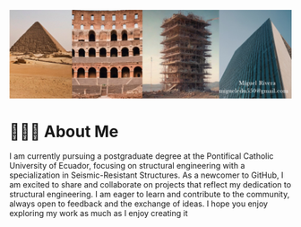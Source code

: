 ![Miguel Banner](https://github.com/MiguelRivera94/MiguelRivera94/blob/main/Collage.jpg)

# 👨🏻‍💻 About Me

I am currently pursuing a postgraduate degree at the Pontifical Catholic University of Ecuador, focusing on structural engineering with a specialization in Seismic-Resistant Structures. As a newcomer to GitHub, I am excited to share and collaborate on projects that reflect my dedication to structural engineering. I am eager to learn and contribute to the community, always open to feedback and the exchange of ideas. I hope you enjoy exploring my work as much as I enjoy creating it
